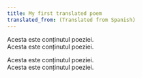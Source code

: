 ```yaml
---
title: My first translated poem
translated_from: (Translated from Spanish)
---
```

Acesta este conținutul poeziei.  
Acesta este conținutul poeziei.  


Acesta este conținutul poeziei.  
Acesta este conținutul poeziei.  
